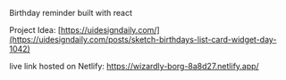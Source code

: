 Birthday reminder built with react


Project Idea:
[https://uidesigndaily.com/](https://uidesigndaily.com/posts/sketch-birthdays-list-card-widget-day-1042)

live link hosted on Netlify: 
https://wizardly-borg-8a8d27.netlify.app/
